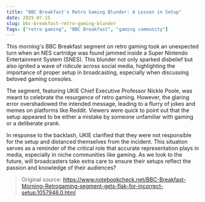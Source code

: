 ```yaml
---
title: "BBC Breakfast's Retro Gaming Blunder: A Lesson in Setup"
date: 2025-07-15
slug: bbc-breakfast-retro-gaming-blunder
Tags: ["retro gaming", "BBC Breakfast", "gaming community"]
---
```

This morning's BBC Breakfast segment on retro gaming took an unexpected turn when an NES cartridge was found jammed inside a Super Nintendo Entertainment System (SNES). This blunder not only sparked disbelief but also ignited a wave of ridicule across social media, highlighting the importance of proper setup in broadcasting, especially when discussing beloved gaming consoles.

The segment, featuring UKIE Chief Executive Professor Nickle Poole, was meant to celebrate the resurgence of retro gaming. However, the glaring error overshadowed the intended message, leading to a flurry of jokes and memes on platforms like Reddit. Viewers were quick to point out that the setup appeared to be either a mistake by someone unfamiliar with gaming or a deliberate prank.

In response to the backlash, UKIE clarified that they were not responsible for the setup and distanced themselves from the incident. This situation serves as a reminder of the critical role that accurate representation plays in media, especially in niche communities like gaming. As we look to the future, will broadcasters take extra care to ensure their setups reflect the passion and knowledge of their audiences?
> Original source: https://www.notebookcheck.net/BBC-Breakfast-Morning-Retrogaming-segment-gets-flak-for-incorrect-setup.1057946.0.html